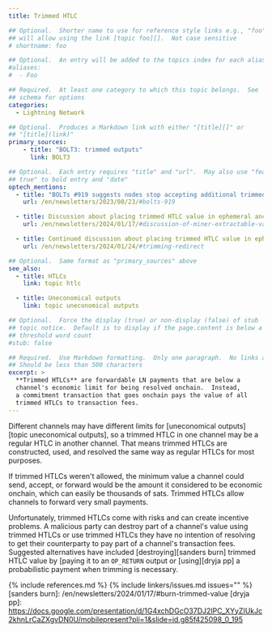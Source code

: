 ```yaml
---
title: Trimmed HTLC

## Optional.  Shorter name to use for reference style links e.g., "foo"
## will allow using the link [topic foo][].  Not case sensitive
# shortname: foo

## Optional.  An entry will be added to the topics index for each alias
#aliases:
#  - Foo

## Required.  At least one category to which this topic belongs.  See
## schema for options
categories:
  - Lightning Network

## Optional.  Produces a Markdown link with either "[title][]" or
## "[title](link)"
primary_sources:
    - title: "BOLT3: trimmed outputs"
      link: BOLT3

## Optional.  Each entry requires "title" and "url".  May also use "feature:
## true" to bold entry and "date"
optech_mentions:
  - title: "BOLTs #919 suggests nodes stop accepting additional trimmed HTLCs beyond a certain value"
    url: /en/newsletters/2023/08/23/#bolts-919

  - title: Discussion about placing trimmed HTLC value in ephemeral anchor outputs and consequences for MEV
    url: /en/newsletters/2024/01/17/#discussion-of-miner-extractable-value-mev-in-non-zero-ephemeral-anchors

  - title: Continued discussion about placing trimmed HTLC value in ephemeral anchor outputs
    url: /en/newsletters/2024/01/24/#trimming-redirect

## Optional.  Same format as "primary_sources" above
see_also:
  - title: HTLCs
    link: topic htlc

  - title: Uneconomical outputs
    link: topic uneconomical outputs

## Optional.  Force the display (true) or non-display (false) of stub
## topic notice.  Default is to display if the page.content is below a
## threshold word count
#stub: false

## Required.  Use Markdown formatting.  Only one paragraph.  No links allowed.
## Should be less than 500 characters
excerpt: >
  **Trimmed HTLCs** are forwardable LN payments that are below a
  channel's economic limit for being resolved onchain.  Instead,
  a commitment transaction that goes onchain pays the value of all
  trimmed HTLCs to transaction fees.
---
```

Different channels may have different limits for [uneconomical
outputs][topic uneconomical outputs], so a trimmed HTLC in one channel may
be a regular HTLC in another channel.  That means trimmed HTLCs are
constructed, used, and resolved the same way as regular HTLCs for most
purposes.

If trimmed HTLCs weren't allowed, the minimum value a channel could
send, accept, or forward would be the amount it considered to be
economic onchain, which can easily be thousands of sats.  Trimmed HTLCs
allow channels to forward very small payments.

Unfortunately, trimmed HTLCs come with risks and can create incentive
problems.  A malicious party can destroy part of a channel's value using
trimmed HTLCs or use trimmed HTLCs they have no intention of resolving
to get their counterparty to pay part of a channel's transaction fees.
Suggested alternatives have included [destroying][sanders burn] trimmed
HTLC value by [paying it to an `OP_RETURN` output or [using][dryja pp] a
probabilistic payment when trimming is necessary.

{% include references.md %}
{% include linkers/issues.md issues="" %}
[sanders burn]: /en/newsletters/2024/01/17/#burn-trimmed-value
[dryja pp]: https://docs.google.com/presentation/d/1G4xchDGcO37DJ2lPC_XYyZIUkJc2khnLrCaZXgvDN0U/mobilepresent?pli=1&slide=id.g85f425098_0_195
